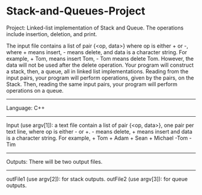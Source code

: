 # Stack-and-Queues-Project
Project: Linked-list implementation of Stack and Queue. The operations include insertion, deletion, and print. 

The input file contains a list of pair {<op, data>} where op is either + or -, where + means insert, - means delete, and data is a character string. For example, + Tom, means insert Tom, - Tom means delete Tom. However, the data will not be used after the delete operation.
Your program will construct a stack, then, a queue, all in linked list implementations. Reading from the input pairs, your program will perform operations, given by the pairs, on the Stack. Then, reading the same input pairs, your program will perform operations on a queue.
**************************************
Language: C++
************************************** 
Input (use argv[1]): a text file contain a list of pair {<op, data>}, one pair per text line, where op is either - or +. - means delete, + means insert and data is a character string.
For example,
\+ Tom
\+ Adam
\+ Sean
\+ Michael
-Tom
-Tim
********************************
Outputs: There will be two output files.
********************************
outFile1 (use argv[2]): for stack outputs.
outFile2 (use argv[3]): for queue outputs.